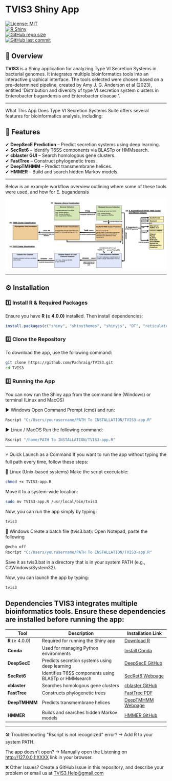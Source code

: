 # TVIS3 Shiny App  
[![License: MIT](https://img.shields.io/badge/License-MIT-yellow.svg)](https://opensource.org/licenses/MIT)  
[![R Shiny](https://img.shields.io/badge/Built%20With-R%20Shiny-blue)](https://shiny.rstudio.com/)  
[![GitHub repo size](https://img.shields.io/github/repo-size/Padhraig/TVIS3)](https://github.com/Padhraig/TVIS3)  
[![GitHub last commit](https://img.shields.io/github/last-commit/Padhraig/TVIS3)](https://github.com/Padhraig/TVIS3)

## **🔬 Overview**  
**TVIS3** is a Shiny application for analyzing Type VI Secretion Systems in bacterial genomes. It integrates multiple bioinformatics tools into an interactive graphical interface. The tools selected were chosen based on a pre-determined pipeline, created by Amy J. G. Anderson et al (2023), entitled 'Distribution and diversity of type VI secretion system clusters in Enterobacter bugandensis and Enterobacter cloacae '.

---

What This App Does
Type VI Secretion Systems Suite offers several features for bioinformatics analysis, including:

## **🚀 Features**
✔ **DeepSecE Prediction** – Predict secretion systems using deep learning.  
✔ **SecRet6** – Identify T6SS components via BLASTp or HMMsearch.  
✔ **cblaster GUI** – Search homologous gene clusters.  
✔ **FastTree** – Construct phylogenetic trees.  
✔ **DeepTMHMM** – Predict transmembrane helices.  
✔ **HMMER** – Build and search hidden Markov models. 

---

Below is an example workflow overview outlining where some of these tools were used, and how for E. bugandensis

![Workflow Overview](https://github.com/Padhraig/TVIS3/blob/main/Screenshot%202025-02-26%20110722.png)

---

## **⚙️ Installation**
### **1️⃣ Install R & Required Packages**
Ensure you have **R (≥ 4.0.0)** installed. Then install dependencies:

```r
install.packages(c("shiny", "shinythemes", "shinyjs", "DT", "reticulate", "callr"))
```

### **2️⃣ Clone the Repository**
To download the app, use the following command:

```sh
git clone https://github.com/Padhraig/TVIS3.git
cd TVIS3
```

### **3️⃣ Running the App**
You can now run the Shiny app from the command line (Windows) or terminal (Linux and MacOS)

▶ Windows
Open Command Prompt (cmd) and run:

```sh
Rscript "C:/Users/yourusername/PATH To INSTALLATION/TVIS3-app.R"
```

▶ Linux / MacOS
Run the following command:

```sh
Rscript "/home/PATH To INSTALLATION/TVIS3-app.R"
```

---

⚡ Quick Launch as a Command
If you want to run the app without typing the full path every time, follow these steps:

🔹 Linux (Unix-based systems)
Make the script executable:
```sh
chmod +x TVIS3-app.R
```

Move it to a system-wide location:
```sh
sudo mv TVIS3-app.R /usr/local/bin/tvis3
```

Now, you can run the app simply by typing:
```sh
tvis3
```

🔹 Windows
Create a batch file (tvis3.bat):
Open Notepad, paste the following
```sh
@echo off
Rscript "C:/Users/yourusername/PATH To INSTALLATION/TVIS3-app.R"
```
Save it as tvis3.bat in a directory that is in your system PATH (e.g., C:\Windows\System32).

Now, you can launch the app by typing:
```sh
tvis3
```

Dependencies
TVIS3 integrates multiple bioinformatics tools. Ensure these dependencies are installed before running the app:
---

| Tool         | Description                                         | Installation Link |
|-------------|-----------------------------------------------------|------------------|
| **R** (≥ 4.0.0) | Required for running the Shiny app            | [Download R](https://cran.r-project.org/) |
| **Conda**      | Used for managing Python environments           | [Install Conda](https://www.anaconda.com/download) |
| **DeepSecE**   | Predicts secretion systems using deep learning  | [DeepSecE GitHub](https://github.com/zhangyumeng1sjtu/DeepSecE/blob/main/README.md) |
| **SecRet6**    | Identifies T6SS components using BLASTp or HMMsearch | [SecRet6 Webpage](https://bioinfo-mml.sjtu.edu.cn/SecReT6/t6ss_prediction.php) |
| **cblaster**   | Searches homologous gene clusters              | [cblaster GitHub](https://github.com/gamcil/cblaster/blob/master/README.md) |
| **FastTree**   | Constructs phylogenetic trees                  | [FastTree PDF](https://morgannprice.github.io/fasttree/) |
| **DeepTMHMM**  | Predicts transmembrane helices                 | [DeepTMHMM Webpage](https://dtu.biolib.com/DeepTMHMM) |
| **HMMER**      | Builds and searches hidden Markov models       | [HMMER GitHub](https://github.com/EddyRivasLab/hmmer/blob/master/README.md) |

---

🛠 Troubleshooting
"Rscript is not recognized" error?
→ Add R to your system PATH.

The app doesn't open?
→ Manually open the Listening on http://127.0.0.1:XXXX link in your browser.

❌ Other Issues?
Create a GitHub Issue in this repository, and describe your problem or email us at TVIS3.Help@gmail.com
